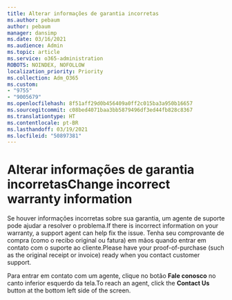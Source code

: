 ```yaml
---
title: Alterar informações de garantia incorretas
ms.author: pebaum
author: pebaum
manager: dansimp
ms.date: 03/16/2021
ms.audience: Admin
ms.topic: article
ms.service: o365-administration
ROBOTS: NOINDEX, NOFOLLOW
localization_priority: Priority
ms.collection: Adm_O365
ms.custom:
- "9755"
- "9005679"
ms.openlocfilehash: 8f51aff29d0b456409a0ff2c015ba3a950b16657
ms.sourcegitcommit: c08bed4071baa3bb5879496df3ed44fb828c8367
ms.translationtype: HT
ms.contentlocale: pt-BR
ms.lasthandoff: 03/19/2021
ms.locfileid: "50897381"
---
```

# <a name="change-incorrect-warranty-information"></a><span data-ttu-id="fb41b-102">Alterar informações de garantia incorretas</span><span class="sxs-lookup"><span data-stu-id="fb41b-102">Change incorrect warranty information</span></span>

<span data-ttu-id="fb41b-103">Se houver informações incorretas sobre sua garantia, um agente de suporte pode ajudar a resolver o problema.</span><span class="sxs-lookup"><span data-stu-id="fb41b-103">If there is incorrect information on your warranty, a support agent can help fix the issue.</span></span> <span data-ttu-id="fb41b-104">Tenha seu comprovante de compra (como o recibo original ou fatura) em mãos quando entrar em contato com o suporte ao cliente.</span><span class="sxs-lookup"><span data-stu-id="fb41b-104">Please have your proof-of-purchase (such as the original receipt or invoice) ready when you contact customer support.</span></span>

<span data-ttu-id="fb41b-105">Para entrar em contato com um agente, clique no botão **Fale conosco** no canto inferior esquerdo da tela.</span><span class="sxs-lookup"><span data-stu-id="fb41b-105">To reach an agent, click the **Contact Us** button at the bottom left side of the screen.</span></span>